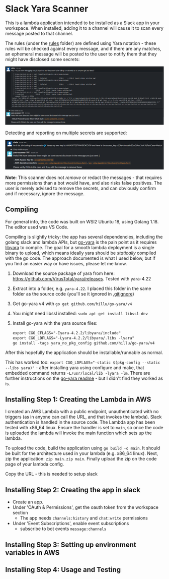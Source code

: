 # Slack Yara Scanner

This is a lambda application intended to be installed as a Slack app in your workspace. When installed, adding it to a channel will cause it to scan every message posted to that channel.

The rules (under the [rules](./rules) folder) are defined using Yara notation - these rules will be checked against every message, and if there are any matches, an ephemeral message will be posted to the user to notify them that they might have disclosed some secrets:

![](./screenshots/example1.png)

Detecting and reporting on multiple secrets are supported:

![](./screenshots/example2.png)

**Note**: This scanner does not *remove* or redact the messages - that requires more permissions than a bot would have, and also risks false positives. The user is merely advised to remove the secrets, and can obviously confirm and if necessary, ignore the message.

## Compiling

For general info, the code was built on WSl2 Ubuntu 18, using Golang 1.18. The editor used was VS Code.

Compiling is slightly tricky: the app has several dependencies, including the golang slack and lambda APIs, but [go-yara](https://github.com/hillu/go-yara) is the pain point as it requires [libyara](https://github.com/VirusTotal/yara) to compile. The goal for a smooth lambda deployment is a single binary to upload, which means ideally yara should be *statically* compiled with the go code. The approach documented is what I used below, but if you find an easier way or have issues, please let me know.

1. Download the source package of yara from here: https://github.com/VirusTotal/yara/releases. Tested with yara-4.22
2. Extract into a folder, e.g. `yara-4.22`. I placed this folder in the same folder as the source code (you'll se it ignored in [.gitignore](./.gitignore))
3. Get go-yara v4 with `go get github.com/hillu/go-yara/v4`
4. You might need libssl installed: `sudo apt-get install libssl-dev`
5. Install go-yara with the yara source files:

    ```
    export CGO_CFLAGS="-Iyara-4.2.2/libyara/include"
    export CGO_LDFLAGS="-Lyara-4.2.2/libyara/.libs -lyara"
    go install -tags yara_no_pkg_config github.com/hillu/go-yara/v4
    ```

After this hopefully the application should be installable/runnable as normal.

This has worked too: `export CGO_LDFLAGS="-static $(pkg-config --static --libs yara)"` - after installing yara using configure and make, that embedded command returns `-L/usr/local/lib -lyara -lm`. There are further instructions on the [go-yara readme](https://github.com/hillu/go-yara#static-builds) - but I didn't find they worked as is.

## Installing Step 1: Creating the Lambda in AWS

I created an AWS Lambda with a public endpoint, unauthenticated with no triggers (as in anyone can call the URL, and that invokes the lambda). Slack authentication is handled in the source code. The Lambda app has been tested with x86_64 linux. Ensure the handler is set to `main`, so once the code is uploaded the lambda will invoke the main function which sets up the lambda.

To upload the code, build the application using `go build -o main`. It should be built for the architecture used in your lambda (e.g. x86_64 linux). Next, zip the application: `zip main.zip main`. Finally upload the zip on the code page of your lambda config.

Copy the URL - this is needed to setup slack

## Installing Step 2: Creating the app in slack

- Create an app.
- Under 'OAuth & Permissions', get the oauth token from the workspace section
  - The app needs `channels:history` and `chat:write` permissions
- Under 'Event Subscriptions', enable event subscriptions
  - subscribe to bot events `message:channels`

## Installing Step 3: Setting up environment variables in AWS

## Installing Step 4: Usage and Testing